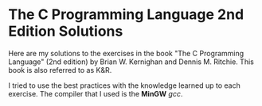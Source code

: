 # The C Programming Language 2nd Edition Solutions

Here are my solutions to the exercises in the book "The C Programming Language" (2nd edition) by Brian W. Kernighan and Dennis M. Ritchie. This book is also referred to as K&R.

I tried to use the best practices with the knowledge learned up to each exercise. The compiler that I used is the __MinGW__ _gcc_.